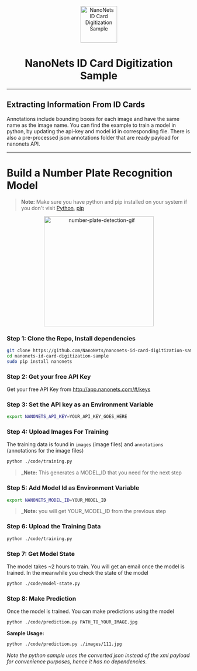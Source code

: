<div align="center">
  <a href="https://nanonets.com/">
    <img src="https://nanonets.com/logo.png" alt="NanoNets ID Card Digitization Sample" width="100"/>
    </a>
</div>

<h1 align="center">NanoNets ID Card Digitization Sample</h1>

** **

## Extracting Information From ID Cards


Annotations include bounding boxes for each image and have the same name as the image name. You can find the example to train a model in python, by updating the api-key and model id in corresponding file. There is also a pre-processed json annotations folder that are ready payload for nanonets API.


** **

# Build a Number Plate Recognition Model

>**Note:** Make sure you have python and pip installed on your system if you don't visit
[Python](https://www.python.org/downloads/release/python-2714/), 
[pip](https://pip.pypa.io/en/stable/installing/)

<div align="center">
    <img src="https://github.com/NanoNets/nanonets-ocr-sample-python/blob/master/demo/results.gif" alt="number-plate-detection-gif" width = "300"/>
</div>

### Step 1: Clone the Repo, Install dependencies
```bash
git clone https://github.com/NanoNets/nanonets-id-card-digitization-sample.git
cd nanonets-id-card-digitization-sample
sudo pip install nanonets
```

### Step 2: Get your free API Key
Get your free API Key from http://app.nanonets.com/#/keys

### Step 3: Set the API key as an Environment Variable
```bash
export NANONETS_API_KEY=YOUR_API_KEY_GOES_HERE
```

### Step 4: Upload Images For Training
The training data is found in ```images``` (image files) and ```annotations``` (annotations for the image files)
```bash
python ./code/training.py
```
 >_**Note:** This generates a MODEL_ID that you need for the next step

### Step 5: Add Model Id as Environment Variable
```bash
export NANONETS_MODEL_ID=YOUR_MODEL_ID
```
 >_**Note:** you will get YOUR_MODEL_ID from the previous step

### Step 6: Upload the Training Data
```bash
python ./code/training.py
```

### Step 7: Get Model State
The model takes ~2 hours to train. You will get an email once the model is trained. In the meanwhile you check the state of the model
```bash
python ./code/model-state.py
```

### Step 8: Make Prediction
Once the model is trained. You can make predictions using the model
```bash
python ./code/prediction.py PATH_TO_YOUR_IMAGE.jpg
```

**Sample Usage:**
```bash
python ./code/prediction.py ./images/111.jpg
```


*Note the python sample uses the converted json instead of the xml payload for convenience purposes, hence it has no dependencies.*
